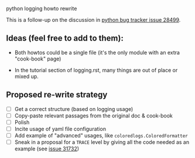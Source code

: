 python logging howto rewrite


This is a follow-up on the discussion in [python bug tracker issue 28499](https://bugs.python.org/issue28499).

## Ideas (feel free to add to them):

- Both howtos could be a single file (it's the only module with an extra "cook-book" page)

- In the tutorial section of logging.rst, many things are out of place or mixed up.


## Proposed re-write strategy

- [ ] Get a correct structure (based on logging usage)
- [ ] Copy-paste relevant passages from the original doc & cook-book
- [ ] Polish
- [ ] Incite usage of yaml file configuration
- [ ] Add example of "advanced" usages, like `coloredlogs.ColoredFormatter`
- [ ] Sneak in a proposal for a `TRACE` level by giving all the code needed as an example (see [issue 31732](https://bugs.python.org/issue31732))
